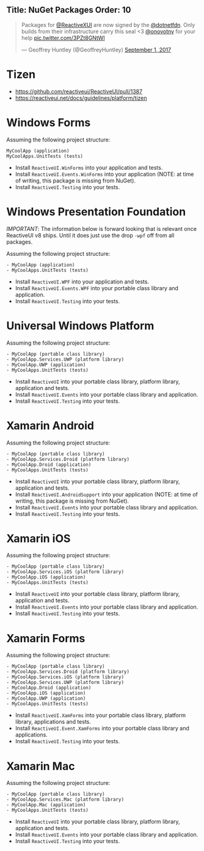 Title: NuGet Packages
Order: 10
---

<blockquote class="twitter-tweet" data-lang="en"><p lang="en" dir="ltr">Packages for <a href="https://twitter.com/ReactiveXUI">@ReactiveXUI</a> are now signed by the <a href="https://twitter.com/dotnetfdn">@dotnetfdn</a>. Only builds from their infrastructure carry this seal &lt;3 <a href="https://twitter.com/onovotny">@onovotny</a> for your help <a href="https://t.co/3PZt8GNtWl">pic.twitter.com/3PZt8GNtWl</a></p>&mdash; Geoffrey Huntley (@GeoffreyHuntley) <a href="https://twitter.com/GeoffreyHuntley/status/903619522883497984">September 1, 2017</a></blockquote>
<script async src="//platform.twitter.com/widgets.js" charset="utf-8"></script>

# Tizen

* https://github.com/reactiveui/ReactiveUI/pull/1387
* https://reactiveui.net/docs/guidelines/platform/tizen

# Windows Forms

Assuming the following project structure:

```
MyCoolApp (application)
MyCoolApps.UnitTests (tests)
```

* Install `ReactiveUI.WinForms` into your application and tests.
* Install `ReactiveUI.Events.WinForms` into your application (NOTE: at time of writing, this package is missing from NuGet).
* Install `ReactiveUI.Testing` into your tests.

# Windows Presentation Foundation

_IMPORTANT_: The information below is forward looking that is relevant once ReactiveUI v8 ships. Until it does just use the drop `-wpf` off from all packages.

Assuming the following project structure:

```
- MyCoolApp (application)
- MyCoolApps.UnitTests (tests)
```

* Install `ReactiveUI.WPF` into your application and tests.
* Install `ReactiveUI.Events.WPF` into your portable class library and application.
* Install `ReactiveUI.Testing` into your tests.

# Universal Windows Platform

Assuming the following project structure:

```
- MyCoolApp (portable class library)
- MyCoolApp.Services.UWP (platform library)
- MyCoolApp.UWP (application)
- MyCoolApps.UnitTests (tests)
```

* Install `ReactiveUI` into your portable class library, platform library, application and tests.
* Install `ReactiveUI.Events` into your portable class library and application.
* Install `ReactiveUI.Testing` into your tests.

# Xamarin Android

Assuming the following project structure:

```
- MyCoolApp (portable class library)
- MyCoolApp.Services.Droid (platform library)
- MyCoolApp.Droid (application)
- MyCoolApps.UnitTests (tests)
```

* Install `ReactiveUI` into your portable class library, platform library, application and tests.
* Install `ReactiveUI.AndroidSupport` into your application (NOTE: at time of writing, this package is missing from NuGet).
* Install `ReactiveUI.Events` into your portable class library and application.
* Install `ReactiveUI.Testing` into your tests.

# Xamarin iOS

Assuming the following project structure:

```
- MyCoolApp (portable class library)
- MyCoolApp.Services.iOS (platform library)
- MyCoolApp.iOS (application)
- MyCoolApps.UnitTests (tests)
```

* Install `ReactiveUI` into your portable class library, platform library, application and tests.
* Install `ReactiveUI.Events` into your portable class library and application.
* Install `ReactiveUI.Testing` into your tests.

# Xamarin Forms

Assuming the following project structure:

```
- MyCoolApp (portable class library)
- MyCoolApp.Services.Droid (platform library)
- MyCoolApp.Services.iOS (platform library)
- MyCoolApp.Services.UWP (platform library)
- MyCoolApp.Droid (application)
- MyCoolApp.iOS (application)
- MyCoolApp.UWP (application)
- MyCoolApps.UnitTests (tests)
```

* Install `ReactiveUI.XamForms` into your portable class library, platform library, applications and tests.
* Install `ReactiveUI.Event.XamForms` into your portable class library and applications.
* Install `ReactiveUI.Testing` into your tests.

# Xamarin Mac

Assuming the following project structure:

```
- MyCoolApp (portable class library)
- MyCoolApp.Services.Mac (platform library)
- MyCoolApp.Mac (application)
- MyCoolApps.UnitTests (tests)
```

* Install `ReactiveUI` into your portable class library, platform library, application and tests.
* Install `ReactiveUI.Events` into your portable class library and application.
* Install `ReactiveUI.Testing` into your tests.
